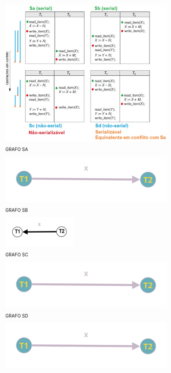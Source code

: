 ![](https://github.com/ViniciosB/sgbd-2023-2-bcc/blob/main/midia/arquivo-73.jpg)

GRAFO SA

![GRAFO SA](https://github.com/ViniciosB/sgbd-2023-2-bcc/blob/main/midia/UqohccMQIqEFgJpl.svg)

GRAFO SB  

![GRAFO SB](https://github.com/ViniciosB/sgbd-2023-2-bcc/blob/main/midia/SB.png)

GRAFO SC

![GRAFO SC](https://github.com/ViniciosB/sgbd-2023-2-bcc/blob/main/midia/UqohccMQIqEFgJpl%20(3).svg)

GRAFO SD

![GRAFO SD](https://github.com/ViniciosB/sgbd-2023-2-bcc/blob/main/midia/UqohccMQIqEFgJpl(4).svg)
